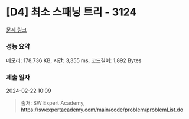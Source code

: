 # [D4] 최소 스패닝 트리 - 3124 

[문제 링크](https://swexpertacademy.com/main/code/problem/problemDetail.do?contestProbId=AV_mSnmKUckDFAWb) 

### 성능 요약

메모리: 178,736 KB, 시간: 3,355 ms, 코드길이: 1,892 Bytes

### 제출 일자

2024-02-22 10:09



> 출처: SW Expert Academy, https://swexpertacademy.com/main/code/problem/problemList.do